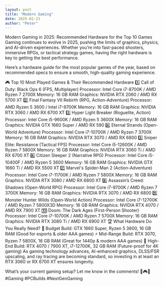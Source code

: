 ```yaml
---
layout: post
title: "Modern Gaming"
date: 2025-02-21
author: "Peter"
---
```

Modern Gaming in 2025: Recommended Hardware for the Top 10 Games
Gaming continues to evolve in 2025, pushing the limits of graphics, physics, and AI-driven experiences. Whether you’re into fast-paced shooters, immersive RPGs, or tactical strategy games, having the right hardware is key to getting the best performance.

Here’s a hardware guide for the most popular games of the year, based on recommended specs to ensure a smooth, high-quality gaming experience.

🎮 Top 10 Most Played Games & Their Recommended Hardware
1️⃣ Call of Duty: Black Ops 6 (FPS, Multiplayer)
Processor: Intel Core i7-8700K / AMD Ryzen 7 2700X
Memory: 16 GB RAM
Graphics: NVIDIA RTX 2060 / AMD RX 5700 XT
2️⃣ Final Fantasy VII Rebirth (RPG, Action-Adventure)
Processor: AMD Ryzen 5 3600 / Intel i7-9700K
Memory: 16 GB RAM
Graphics: NVIDIA RTX 3060 / AMD RX 6700 XT
3️⃣ Hyper Light Breaker (Roguelite, Action)
Processor: Intel Core i5-9600K / AMD Ryzen 5 3600X
Memory: 16 GB RAM
Graphics: NVIDIA GTX 1660 Super / AMD RX 590
4️⃣ Eternal Strands (Open-World Adventure)
Processor: Intel Core i7-10700K / AMD Ryzen 7 3700X
Memory: 16 GB RAM
Graphics: NVIDIA RTX 3070 / AMD RX 6800
5️⃣ Sniper Elite: Resistance (Tactical FPS)
Processor: Intel Core i5-12600K / AMD Ryzen 7 5800X
Memory: 16 GB RAM
Graphics: NVIDIA RTX 3060 Ti / AMD RX 6700 XT
6️⃣ Citizen Sleeper 2 (Narrative RPG)
Processor: Intel Core i5-10400F / AMD Ryzen 5 3600
Memory: 16 GB RAM
Graphics: NVIDIA GTX 1660 Ti / AMD RX 5500 XT
7️⃣ Marvel's Spider-Man 2 (Action-Adventure)
Processor: Intel Core i7-11700K / AMD Ryzen 7 5800X
Memory: 16 GB RAM
Graphics: NVIDIA RTX 3080 / AMD RX 6800 XT
8️⃣ Assassin’s Creed: Shadows (Open-World RPG)
Processor: Intel Core i7-9700K / AMD Ryzen 7 3700X
Memory: 16 GB RAM
Graphics: NVIDIA RTX 3070 / AMD RX 6800
9️⃣ Monster Hunter Wilds (Open-World Action)
Processor: Intel Core i7-12700K / AMD Ryzen 7 5800X3D
Memory: 16 GB RAM
Graphics: NVIDIA RTX 4070 / AMD RX 7900 XT
🔟 Doom: The Dark Ages (First-Person Shooter)
Processor: Intel Core i7-10700K / AMD Ryzen 7 5700X
Memory: 16 GB RAM
Graphics: NVIDIA RTX 3080 Ti / AMD RX 6900 XT
🏆 What Hardware Do You Really Need?
🎯 Budget Build: GTX 1660 Super, Ryzen 5 3600, 16 GB RAM (Good for esports & older AAA games)
⚡ Mid-Range Build: RTX 3070, Ryzen 7 5800X, 16 GB RAM (Great for 1440p & modern AAA games)
🚀 High-End Build: RTX 4070 / 7900 XT, i7-12700K, 32 GB RAM (Future-proof for 4K gaming)
As gaming technology advances, AI-enhanced graphics, DLSS/FSR upscaling, and ray tracing are becoming standard, so investing in at least an RTX 3060 or RX 6700 XT ensures longevity.

What’s your current gaming setup? Let me know in the comments! 🚀🎮🔥 #Gaming #PCBuilds #NextGenGaming